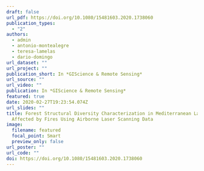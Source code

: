 ```yaml
---
draft: false
url_pdf: https://doi.org/10.1080/15481603.2020.1738060
publication_types:
  - "2"
authors:
  - admin
  - antonio-montealegre
  - teresa-lamelas
  - dario-domingo
url_dataset: ""
url_project: ""
publication_short: In *GIScience & Remote Sensing*
url_source: ""
url_video: ""
publication: In *GIScience & Remote Sensing*
featured: true
date: 2020-02-27T19:23:54.074Z
url_slides: ""
title: Forest Structural Diversity Characterization in Mediterranean Landscapes
  Affected by Fires Using Airborne Laser Scanning Data
image:
  filename: featured
  focal_point: Smart
  preview_only: false
url_poster: ""
url_code: ""
doi: https://doi.org/10.1080/15481603.2020.1738060
---
```

